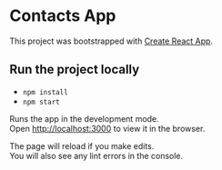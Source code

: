 # Contacts App

This project was bootstrapped with [Create React App](https://github.com/facebook/create-react-app).

## Run the project locally

- `npm install`
- `npm start`

Runs the app in the development mode.\
Open [http://localhost:3000](http://localhost:3000) to view it in the browser.

The page will reload if you make edits.\
You will also see any lint errors in the console.
